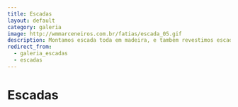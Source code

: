 ```yaml
---
title: Escadas
layout: default
category: galeria
image: http://wmmarceneiros.com.br/fatias/escada_05.gif
description: Montamos escada toda em madeira, e também revestimos escadas de concreto.
redirect_from:
  - galeria_escadas
  - escadas
---
```


# Escadas #